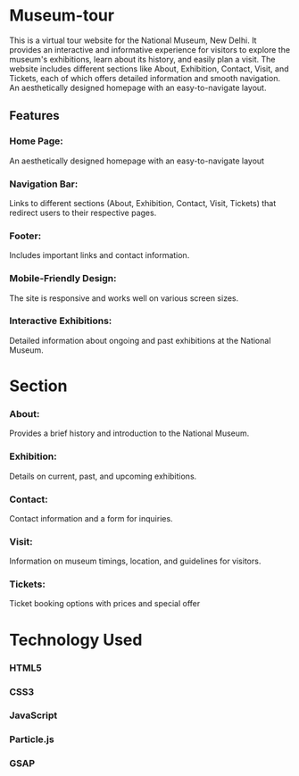 # Museum-tour
This is a virtual tour website for the National Museum, New Delhi. It provides an interactive and informative experience for visitors to explore the museum's exhibitions, learn about its history, and easily plan a visit. The website includes different sections like About, Exhibition, Contact, Visit, and Tickets, each of which offers detailed information and smooth navigation.
An aesthetically designed homepage with an easy-to-navigate layout.
## Features
### Home Page:
An aesthetically designed homepage with an easy-to-navigate layout
### Navigation Bar: 
Links to different sections (About, Exhibition, Contact, Visit, Tickets) that redirect users to their respective pages.
### Footer:
Includes important links and contact information.
### Mobile-Friendly Design: 
The site is responsive and works well on various screen sizes.
### Interactive Exhibitions: 
Detailed information about ongoing and past exhibitions at the National Museum.
# Section
### About:
Provides a brief history and introduction to the National Museum.
### Exhibition:
Details on current, past, and upcoming exhibitions.
### Contact: 
Contact information and a form for inquiries.
### Visit:
Information on museum timings, location, and guidelines for visitors.
### Tickets:
Ticket booking options with prices and special offer
# Technology Used
### HTML5
### CSS3
### JavaScript
### Particle.js
### GSAP
